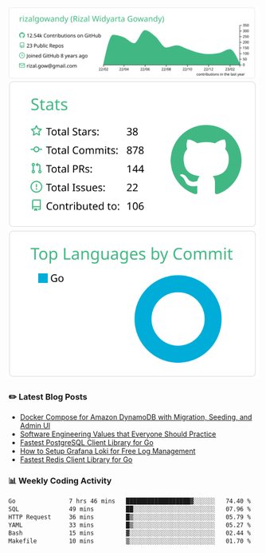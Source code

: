 ![profile-details](profile-summary-card-output/vue/0-profile-details.svg)
![stats](profile-summary-card-output/vue/3-stats.svg)
![most-commit-language](profile-summary-card-output/vue/2-most-commit-language.svg)

### :pencil2: Latest Blog Posts
<!-- BLOG-POST-LIST:START -->
- [Docker Compose for Amazon DynamoDB with Migration, Seeding, and Admin UI](https://medium.com/geekculture/docker-compose-for-amazon-dynamodb-with-migration-seeding-and-admin-ui-db11a348cc6a?source=rss-5763b0f1aba6------2)
- [Software Engineering Values that Everyone Should Practice](https://levelup.gitconnected.com/software-engineering-values-that-everyone-should-practice-c980d00cd103?source=rss-5763b0f1aba6------2)
- [Fastest PostgreSQL Client Library for Go](https://levelup.gitconnected.com/fastest-postgresql-client-library-for-go-579fa97909fb?source=rss-5763b0f1aba6------2)
- [How to Setup Grafana Loki for Free Log Management](https://levelup.gitconnected.com/how-to-setup-grafana-loki-for-free-log-management-ceb60558503c?source=rss-5763b0f1aba6------2)
- [Fastest Redis Client Library for Go](https://levelup.gitconnected.com/fastest-redis-client-library-for-go-7993f618f5ab?source=rss-5763b0f1aba6------2)
<!-- BLOG-POST-LIST:END -->

### 📊 Weekly Coding Activity
<!--START_SECTION:waka-->

```text
Go               7 hrs 46 mins   ██████████████████▓░░░░░░   74.40 %
SQL              49 mins         ██░░░░░░░░░░░░░░░░░░░░░░░   07.96 %
HTTP Request     36 mins         █▒░░░░░░░░░░░░░░░░░░░░░░░   05.79 %
YAML             33 mins         █▒░░░░░░░░░░░░░░░░░░░░░░░   05.27 %
Bash             15 mins         ▓░░░░░░░░░░░░░░░░░░░░░░░░   02.44 %
Makefile         10 mins         ▒░░░░░░░░░░░░░░░░░░░░░░░░   01.70 %
```

<!--END_SECTION:waka-->
